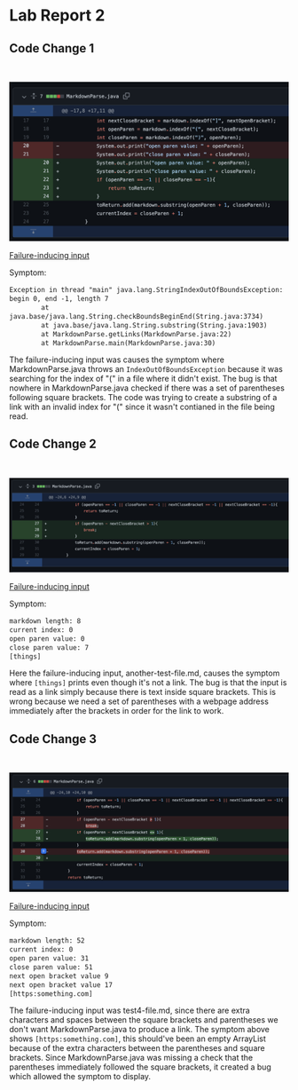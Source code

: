 # **Lab Report 2**

## **Code Change 1**
<br>

![Image](screenshots/codeChange1.png)

[Failure-inducing input](https://github.com/sammg13/markdown-parse/blob/22e2749d2d40ee30fe9171f8a74c7544bffbd8ee/new-test-file.md)

Symptom:<br>
```
Exception in thread "main" java.lang.StringIndexOutOfBoundsException: begin 0, end -1, length 7 
        at java.base/java.lang.String.checkBoundsBeginEnd(String.java:3734)
        at java.base/java.lang.String.substring(String.java:1903)
        at MarkdownParse.getLinks(MarkdownParse.java:22)
        at MarkdownParse.main(MarkdownParse.java:30)
```

The failure-inducing input was causes the symptom where MarkdownParse.java throws an `IndexOutOfBoundsException` because it was searching for the index of "(" in a file where it didn't exist. The bug is that nowhere in MarkdownParse.java checked if there was a set of parentheses following square brackets. The code was trying to create a substring of a link with an invalid index for "(" since it wasn't contianed in the file being read.
<br>
 
## **Code Change 2**
<br>

![Image](screenshots/codeChange2.png) 

[Failure-inducing input](https://github.com/sammg13/markdown-parse/blob/22e2749d2d40ee30fe9171f8a74c7544bffbd8ee/another-test-file.md)

Symptom:<br>
```
markdown length: 8
current index: 0
open paren value: 0
close paren value: 7
[things]
```

Here the failure-inducing input, another-test-file.md, causes the symptom where `[things]` prints even though it's not a link. The bug is that the input is read as a link simply because there is text inside square brackets. This is wrong because we need a set of parentheses with a webpage address immediately after the brackets in order for the link to work.

## **Code Change 3**
<br>

![Image](screenshots/codeChange3.png)

[Failure-inducing input](https://github.com/sammg13/markdown-parse/blob/22e2749d2d40ee30fe9171f8a74c7544bffbd8ee/test4-file.md)

Symptom:<br>
```
markdown length: 52
current index: 0
open paren value: 31
close paren value: 51
next open bracket value 9
next open bracket value 17
[https:something.com]
```

The failure-inducing input was test4-file.md, since there are extra characters and spaces between the square brackets and parentheses we don't want MarkdownParse.java to produce a link. The symptom above shows `[https:something.com]`, this should've been an empty ArrayList because of the extra characters between the parentheses and square brackets. Since MarkdownParse.java was missing a check that the parentheses immediately followed the square brackets, it created a bug which allowed the symptom to display.